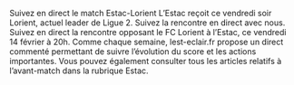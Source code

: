 Suivez en direct le match Estac-Lorient
L’Estac reçoit ce vendredi soir Lorient, actuel leader de Ligue 2. Suivez la rencontre en direct avec nous.
Suivez en direct la rencontre opposant le FC Lorient à l’Estac, ce vendredi 14 février à 20h. Comme chaque semaine, lest-eclair.fr propose un direct commenté permettant de suivre l’évolution du score et les actions importantes. Vous pouvez également consulter tous les articles relatifs à l’avant-match dans la rubrique Estac.
